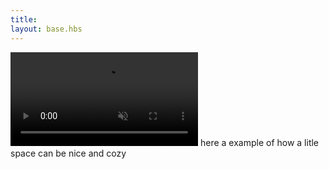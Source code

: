 ```yaml
---
title: ㅤ
layout: base.hbs
---
```

<div class="containerHouse">
<video autoplay loop muted src="/img/house2.mp4"></video>
<span>here a example of how a litle space can be nice and cozy
</span>
</div>
<!-- <img src="/img/house1.jpg" > -->


